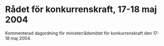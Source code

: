 # Rådet för konkurrenskraft, 17-18 maj 2004

Kommenterad dagordning för ministerrådsmötet för konkurrenskraft den 17\-18 maj 2004\.

